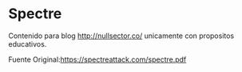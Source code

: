 # Spectre
Contenido para blog http://nullsector.co/ unicamente con propositos educativos.

Fuente Original:https://spectreattack.com/spectre.pdf
